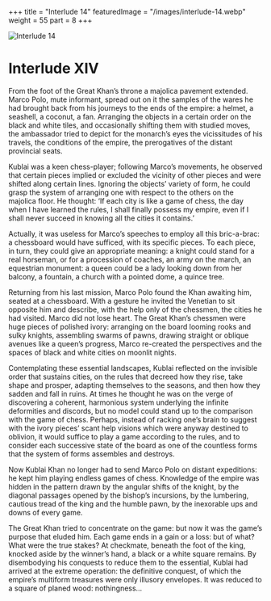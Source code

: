 +++
title = "Interlude 14"
featuredImage = "/images/interlude-14.webp"
weight = 55
part = 8
+++

![Interlude 14](/images/interlude-14.webp)

# Interlude XIV

From the foot of the Great Khan’s throne a majolica pavement extended. Marco Polo, mute informant, spread out on it the samples of the wares he had brought back from his journeys to the ends of the empire: a helmet, a seashell, a coconut, a fan. Arranging the objects in a certain order on the black and white tiles, and occasionally shifting them with studied moves, the ambassador tried to depict for the monarch’s eyes the vicissitudes of his travels, the conditions of the empire, the prerogatives of the distant provincial seats.

Kublai was a keen chess-player; following Marco’s movements, he observed that certain pieces implied or excluded the vicinity of other pieces and were shifted along certain lines. Ignoring the objects’ variety of form, he could grasp the system of arranging one with respect to the others on the majolica floor. He thought: ‘If each city is like a game of chess, the day when I have learned the rules, I shall finally possess my empire, even if I shall never succeed in knowing all the cities it contains.’

Actually, it was useless for Marco’s speeches to employ all this bric-a-brac: a chessboard would have sufficed, with its specific pieces. To each piece, in turn, they could give an appropriate meaning: a knight could stand for a real horseman, or for a procession of coaches, an army on the march, an equestrian monument: a queen could be a lady looking down from her balcony, a fountain, a church with a pointed dome, a quince tree.

Returning from his last mission, Marco Polo found the Khan awaiting him, seated at a chessboard. With a gesture he invited the Venetian to sit opposite him and describe, with the help only of the chessmen, the cities he had visited. Marco did not lose heart. The Great Khan’s chessmen were huge pieces of polished ivory: arranging on the board looming rooks and sulky knights, assembling swarms of pawns, drawing straight or oblique avenues like a queen’s progress, Marco re-created the perspectives and the spaces of black and white cities on moonlit nights.

Contemplating these essential landscapes, Kublai reflected on the invisible order that sustains cities, on the rules that decreed how they rise, take shape and prosper, adapting themselves to the seasons, and then how they sadden and fall in ruins. At times he thought he was on the verge of discovering a coherent, harmonious system underlying the infinite deformities and discords, but no model could stand up to the comparison with the game of chess. Perhaps, instead of racking one’s brain to suggest with the ivory pieces’ scant help visions which were anyway destined to oblivion, it would suffice to play a game according to the rules, and to consider each successive state of the board as one of the countless forms that the system of forms assembles and destroys.

Now Kublai Khan no longer had to send Marco Polo on distant expeditions: he kept him playing endless games of chess. Knowledge of the empire was hidden in the pattern drawn by the angular shifts of the knight, by the diagonal passages opened by the bishop’s incursions, by the lumbering, cautious tread of the king and the humble pawn, by the inexorable ups and downs of every game.

The Great Khan tried to concentrate on the game: but now it was the game’s purpose that eluded him. Each game ends in a gain or a loss: but of what? What were the true stakes? At checkmate, beneath the foot of the king, knocked aside by the winner’s hand, a black or a white square remains. By disembodying his conquests to reduce them to the essential, Kublai had arrived at the extreme operation: the definitive conquest, of which the empire’s multiform treasures were only illusory envelopes. It was reduced to a square of planed wood: nothingness…